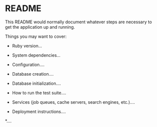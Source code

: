 # README

This README would normally document whatever steps are necessary to get the
application up and running.

Things you may want to cover:

* Ruby version...

* System dependencies...

* Configuration....

* Database creation....

* Database initialization....

* How to run the test suite....

* Services (job queues, cache servers, search engines, etc.)....

* Deployment instructions....

*....
